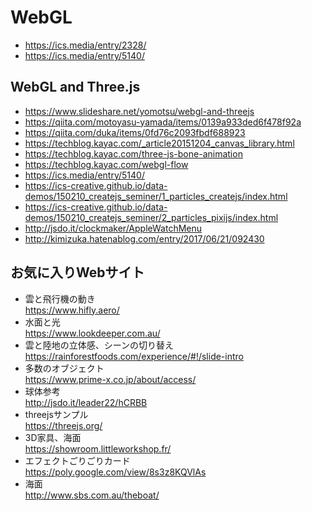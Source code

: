 
# WebGL

- https://ics.media/entry/2328/  
- https://ics.media/entry/5140/


## WebGL and Three.js

- https://www.slideshare.net/yomotsu/webgl-and-threejs
- https://qiita.com/motoyasu-yamada/items/0139a933ded6f478f92a
- https://qiita.com/duka/items/0fd76c2093fbdf688923
- https://techblog.kayac.com/_article20151204_canvas_library.html
- https://techblog.kayac.com/three-js-bone-animation
- https://techblog.kayac.com/webgl-flow
- https://ics.media/entry/5140/
- https://ics-creative.github.io/data-demos/150210_createjs_seminer/1_particles_createjs/index.html
- https://ics-creative.github.io/data-demos/150210_createjs_seminer/2_particles_pixijs/index.html
- http://jsdo.it/clockmaker/AppleWatchMenu
- http://kimizuka.hatenablog.com/entry/2017/06/21/092430

## お気に入りWebサイト

- 雲と飛行機の動き  
https://www.hifly.aero/  
- 水面と光  
https://www.lookdeeper.com.au/  
- 雲と陸地の立体感、シーンの切り替え  
https://rainforestfoods.com/experience/#!/slide-intro  
- 多数のオブジェクト  
https://www.prime-x.co.jp/about/access/  
- 球体参考  
http://jsdo.it/leader22/hCRBB  
- threejsサンプル  
https://threejs.org/  
- 3D家具、海面  
https://showroom.littleworkshop.fr/  
- エフェクトごりごりカード  
https://poly.google.com/view/8s3z8KQVlAs  
- 海面  
http://www.sbs.com.au/theboat/  
